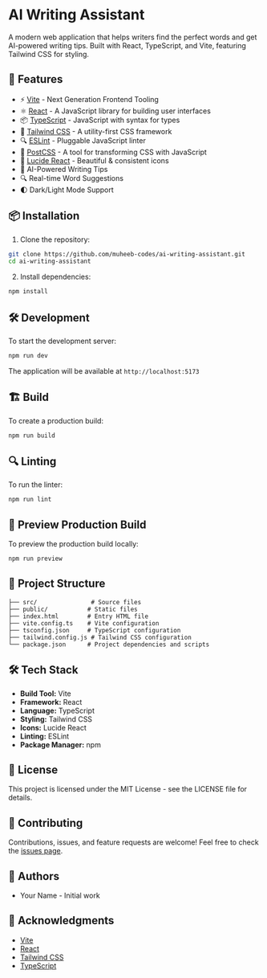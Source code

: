 # AI Writing Assistant

A modern web application that helps writers find the perfect words and get AI-powered writing tips. Built with React, TypeScript, and Vite, featuring Tailwind CSS for styling.

## 🚀 Features

- ⚡️ [Vite](https://vitejs.dev/) - Next Generation Frontend Tooling
- ⚛️ [React](https://reactjs.org/) - A JavaScript library for building user interfaces
- 📦 [TypeScript](https://www.typescriptlang.org/) - JavaScript with syntax for types
- 🎨 [Tailwind CSS](https://tailwindcss.com/) - A utility-first CSS framework
- 🔍 [ESLint](https://eslint.org/) - Pluggable JavaScript linter
- 💅 [PostCSS](https://postcss.org/) - A tool for transforming CSS with JavaScript
- 🎯 [Lucide React](https://lucide.dev/) - Beautiful & consistent icons
- 🤖 AI-Powered Writing Tips
- 🔍 Real-time Word Suggestions
- 🌓 Dark/Light Mode Support

## 📦 Installation

1. Clone the repository:
```bash
git clone https://github.com/muheeb-codes/ai-writing-assistant.git
cd ai-writing-assistant
```

2. Install dependencies:
```bash
npm install
```

## 🛠️ Development

To start the development server:

```bash
npm run dev
```

The application will be available at `http://localhost:5173`

## 🏗️ Build

To create a production build:

```bash
npm run build
```

## 🔍 Linting

To run the linter:

```bash
npm run lint
```

## 🎯 Preview Production Build

To preview the production build locally:

```bash
npm run preview
```

## 📁 Project Structure

```
├── src/               # Source files
├── public/           # Static files
├── index.html        # Entry HTML file
├── vite.config.ts    # Vite configuration
├── tsconfig.json     # TypeScript configuration
├── tailwind.config.js # Tailwind CSS configuration
└── package.json      # Project dependencies and scripts
```

## 🛠️ Tech Stack

- **Build Tool:** Vite
- **Framework:** React
- **Language:** TypeScript
- **Styling:** Tailwind CSS
- **Icons:** Lucide React
- **Linting:** ESLint
- **Package Manager:** npm

## 📝 License

This project is licensed under the MIT License - see the LICENSE file for details.

## 🤝 Contributing

Contributions, issues, and feature requests are welcome! Feel free to check the [issues page](https://github.com/muheeb-codes/ai-writing-assistant/issues).

## 👥 Authors

- Your Name - Initial work

## 🙏 Acknowledgments

- [Vite](https://vitejs.dev/)
- [React](https://reactjs.org/)
- [Tailwind CSS](https://tailwindcss.com/)
- [TypeScript](https://www.typescriptlang.org/) 